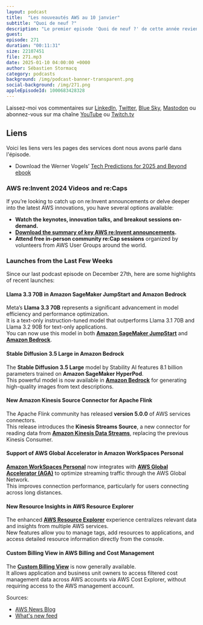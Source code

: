 ```yaml
---
layout: podcast
title:  "Les nouveautés AWS au 10 janvier"
subtitle: "Quoi de neuf ?"
description: "Le premier episode 'Quoi de neuf ?' de cette année revient sur les prédictions technologiques pour 2025 et au delà de Werner Vogels, CTO d'Amazon. Nous parlons aussi des nouveautés des dernières semaines: Amazon bedorck et Sagemake acceuillent Les nouveaux modèles de Meta (Llama 3.3) et de Stability.ai (Stable Diffusion 3.5). On parle aussi d'un nouveau connecteur open source pour Apache Flink et Amazon Kinesis Data Stream, de Amazon Workspaces qui est désormais accessible via AWS Global Accelerator. Enfin nous abordons des nouvelles fonctions de Resources Explorer et dans la console de gestion des factures et des coûts (AWS Billing and Costs Management)."
guest: 
episode: 271
duration: "00:11:31" 
size: 22107451
file: 271.mp3
date: 2025-01-10 04:00:00 +0000
author: Sébastien Stormacq
category: podcasts
background: /img/podcast-banner-transparent.png
social-background: /img/271.png
appleEpisodeId: 1000683428328
---
```


Laissez-moi vos commentaires sur [LinkedIn](https://www.linkedin.com/in/sebastienstormacq/), [Twitter](https://twitter.com/sebsto), [Blue Sky](https://bsky.app/profile/sebsto.bsky.social), [Mastodon](https://awscommunity.social/@sebsto) ou abonnez-vous sur ma chaîne [YouTube](https://www.youtube.com/sebsto) ou [Twitch.tv](https://www.twitch.tv/sebAWS)

## Liens

Voici les liens vers les pages des services dont nous avons parlé dans l'épisode.

- Download the Werner Vogels’ [Tech Predictions for 2025 and Beyond ebook](https://d1.awsstatic.com/executive-insights/en_US/werner_vogels_tech_predictions_for_2025_and_beyond_ebook.pdf)

### AWS re:Invent 2024 Videos and re:Caps

If you’re looking to catch up on re:Invent announcements or delve deeper into the latest AWS innovations, you have several options available:

- **Watch the keynotes, innovation talks, and breakout sessions on-demand.**  
- **[Download the summary of key AWS re:Invent announcements](https://aws.amazon.com/reinvent/).**  
- **Attend free in-person community re:Cap sessions** organized by volunteers from AWS User Groups around the world.

### Launches from the Last Few Weeks

Since our last podcast episode on December 27th, here are some highlights of recent launches:

#### **Llama 3.3 70B in Amazon SageMaker JumpStart and Amazon Bedrock**
Meta’s **Llama 3.3 70B** represents a significant advancement in model efficiency and performance optimization.  
It is a text-only instruction-tuned model that outperforms Llama 3.1 70B and Llama 3.2 90B for text-only applications.  
You can now use this model in both **[Amazon SageMaker JumpStart](https://aws.amazon.com/sagemaker/)** and **[Amazon Bedrock](https://aws.amazon.com/bedrock/)**.

#### **Stable Diffusion 3.5 Large in Amazon Bedrock**
The **Stable Diffusion 3.5 Large** model by Stability AI features 8.1 billion parameters trained on **Amazon SageMaker HyperPod**.  
This powerful model is now available in **[Amazon Bedrock](https://aws.amazon.com/bedrock/)** for generating high-quality images from text descriptions.

#### **New Amazon Kinesis Source Connector for Apache Flink**
The Apache Flink community has released **version 5.0.0** of AWS services connectors.  
This release introduces the **Kinesis Streams Source**, a new connector for reading data from **[Amazon Kinesis Data Streams](https://aws.amazon.com/kinesis/)**, replacing the previous Kinesis Consumer.

#### **Support of AWS Global Accelerator in Amazon WorkSpaces Personal**
**[Amazon WorkSpaces Personal](https://aws.amazon.com/workspaces/)** now integrates with **[AWS Global Accelerator (AGA)](https://aws.amazon.com/global-accelerator/)** to optimize streaming traffic through the AWS Global Network.  
This improves connection performance, particularly for users connecting across long distances.

#### **New Resource Insights in AWS Resource Explorer**
The enhanced **[AWS Resource Explorer](https://aws.amazon.com/resource-explorer/)** experience centralizes relevant data and insights from multiple AWS services.  
New features allow you to manage tags, add resources to applications, and access detailed resource information directly from the console.

#### **Custom Billing View in AWS Billing and Cost Management**
The **[Custom Billing View](https://aws.amazon.com/aws-cost-management/)** is now generally available.  
It allows application and business unit owners to access filtered cost management data across AWS accounts via AWS Cost Explorer, without requiring access to the AWS management account.

Sources: 

- [AWS News Blog](https://aws.amazon.com/blogs/aws/)
- [What's new feed](https://aws.amazon.com/about-aws/whats-new/2023/)
